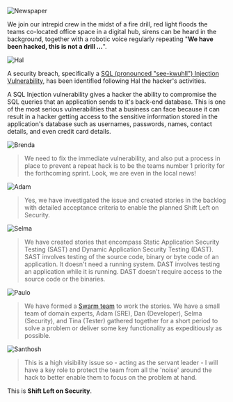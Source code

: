 ![Newspaper](/online-devops-dojo/assets/online-devops-dojo/shift-security-left/newspaper.jpg)

We join our intrepid crew in the midst of a fire drill, red light floods the teams co-located office space in a digital hub, sirens can be heard in the background, together with a robotic voice regularly repeating "**We have been hacked, this is not a drill ...**".

![Hal](/online-devops-dojo/assets/online-devops-dojo/shift-security-left/hal.png)

A security breach, specifically a [SQL (pronounced "see-kwuhll") Injection Vulnerability](https://en.wikipedia.org/wiki/SQL_injection), has been identified following Hal the hacker's activities.

A SQL Injection vulnerability gives a hacker the ability to compromise the SQL queries that an application sends to it's back-end database. This is one of the most serious vulnerabilities that a business can face because it can result in a hacker getting access to the sensitive information stored in the application's database such as usernames, passwords, names, contact details, and even credit card details.

![Brenda](/online-devops-dojo/assets/online-devops-dojo/shift-security-left/brenda.png)

> We need to fix the immediate vulnerability, and also put a process in place to prevent a repeat hack is to be the teams number 1 priority for the forthcoming sprint. Look, we are even in the local news!

![Adam](/online-devops-dojo/assets/online-devops-dojo/shift-security-left/adam.png)

> Yes, we have investigated the issue and created stories in the backlog with detailed acceptance criteria to enable the planned Shift Left on Security.

![Selma](/online-devops-dojo/assets/online-devops-dojo/shift-security-left/selma.png)

> We have created stories that encompass Static Application Security Testing (SAST) and Dynamic Application Security Testing (DAST). SAST involves testing of the source code, binary or byte code of an application. It doesn't need a running system. DAST involves testing an application while it is running. DAST doesn't require access to the source code or the binaries.

![Paulo](/online-devops-dojo/assets/online-devops-dojo/shift-security-left/paulo.png)

> We have formed a [Swarm team](https://www.infoq.com/news/2013/02/swarming-agile-teams-deliver) to work the stories. We have a small team of domain experts, Adam (SRE), Dan (Developer), Selma (Security), and Tina (Tester) gathered together for a short period to solve a problem or deliver some key functionality as expeditiously as possible.

![Santhosh](/online-devops-dojo/assets/online-devops-dojo/shift-security-left/santhosh.png)

> This is a high visibility issue so - acting as the servant leader - I will have a key role to protect the team from all the 'noise' around the hack to better enable them to focus on the problem at hand.

This is **Shift Left on Security**.
